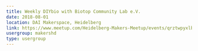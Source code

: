 ```yaml
---
title: Weekly DIYbio with Biotop Community Lab e.V.
date: 2018-08-01
location: DAI Makerspace, Heidelberg
link: https://www.meetup.com/Heidelberg-Makers-Meetup/events/qrztwpyxlbcb/
usergroup: makershd
type: usergroup
---
```

